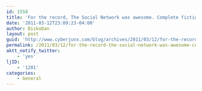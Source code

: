 ```yaml
---
id: 1558
title: 'For the record, The Social Network was awesome. Complete fiction, but awesome nonetheless.'
date: '2011-03-12T23:09:23-04:00'
author: DizkoDan
layout: post
guid: 'http://www.cyberjunx.com/blog/archives/2011/03/12/for-the-record-the-social-network-was-awesome-complete-fiction-but-awesome-nonetheless/'
permalink: /2011/03/12/for-the-record-the-social-network-was-awesome-complete-fiction-but-awesome-nonetheless/
aktt_notify_twitter:
    - 'yes'
ljID:
    - '1201'
categories:
    - General
---
```


<div class="posterous_autopost"></div>